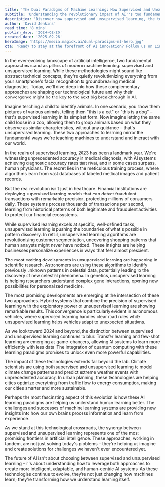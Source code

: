 ```yaml
---
title: 'The Dual Paradigms of Machine Learning: How Supervised and Unsupervised Learning Are Reshaping Our Future'
subtitle: 'Understanding the revolutionary impact of AI''s two fundamental learning approaches'
description: 'Discover how supervised and unsupervised learning, the two fundamental approaches to machine learning, are revolutionizing technology and shaping our future. From medical diagnostics to autonomous vehicles, these complementary methodologies are driving innovation across industries and opening new frontiers in artificial intelligence.'
author: 'David Jenkins'
read_time: '8 mins'
publish_date: '2024-02-26'
created_date: '2025-02-26'
heroImage: 'https://media.magick.ai/dual-paradigms-ml-hero.jpg'
cta: 'Ready to stay at the forefront of AI innovation? Follow us on LinkedIn for daily insights into the latest developments in machine learning and artificial intelligence.'
---
```


In the ever-evolving landscape of artificial intelligence, two fundamental approaches stand as pillars of modern machine learning: supervised and unsupervised learning. While these methodologies might sound like abstract technical concepts, they're quietly revolutionizing everything from your smartphone's facial recognition to groundbreaking medical diagnostics. Today, we'll dive deep into how these complementary approaches are shaping our technological future and why their convergence might be the key to the next big breakthrough in AI.

Imagine teaching a child to identify animals. In one scenario, you show them pictures of various animals, telling them "this is a cat" or "this is a dog" – that's supervised learning in its simplest form. Now imagine letting the same child loose in a zoo, allowing them to group animals based on what they observe as similar characteristics, without any guidance – that's unsupervised learning. These two approaches to learning mirror the fundamental ways we're teaching machines to understand and interact with our world.

In the realm of supervised learning, 2023 has been a landmark year. We're witnessing unprecedented accuracy in medical diagnosis, with AI systems achieving diagnostic accuracy rates that rival, and in some cases surpass, human physicians. The secret lies in the meticulous training process, where algorithms learn from vast databases of labeled medical images and patient records.

But the real revolution isn't just in healthcare. Financial institutions are deploying supervised learning models that can detect fraudulent transactions with remarkable precision, protecting millions of consumers daily. These systems process thousands of transactions per second, learning from historical patterns of both legitimate and fraudulent activities to protect our financial ecosystems.

While supervised learning excels at specific, well-defined tasks, unsupervised learning is pushing the boundaries of what's possible in pattern discovery. In retail, unsupervised learning algorithms are revolutionizing customer segmentation, uncovering shopping patterns that human analysts might never have noticed. These insights are helping businesses personalize experiences in ways that feel almost prescient.

The most exciting developments in unsupervised learning are happening in scientific research. Astronomers are using these algorithms to identify previously unknown patterns in celestial data, potentially leading to the discovery of new celestial phenomena. In genetics, unsupervised learning is helping researchers understand complex gene interactions, opening new possibilities for personalized medicine.

The most promising developments are emerging at the intersection of these two approaches. Hybrid systems that combine the precision of supervised learning with the exploratory power of unsupervised learning are showing remarkable results. This convergence is particularly evident in autonomous vehicles, where supervised learning handles clear road rules while unsupervised learning helps vehicles adapt to unexpected situations.

As we look toward 2024 and beyond, the distinction between supervised and unsupervised learning continues to blur. Transfer learning and few-shot learning are emerging as game-changers, allowing AI systems to learn more efficiently with less data. The integration of quantum computing with these learning paradigms promises to unlock even more powerful capabilities.

The impact of these technologies extends far beyond the lab. Climate scientists are using both supervised and unsupervised learning to model climate change patterns and predict extreme weather events with unprecedented accuracy. In urban planning, these technologies are helping cities optimize everything from traffic flow to energy consumption, making our cities smarter and more sustainable.

Perhaps the most fascinating aspect of this evolution is how these AI learning paradigms are helping us understand human learning better. The challenges and successes of machine learning systems are providing new insights into how our own brains process information and learn from experience.

As we stand at this technological crossroads, the synergy between supervised and unsupervised learning represents one of the most promising frontiers in artificial intelligence. These approaches, working in tandem, are not just solving today's problems – they're helping us imagine and create solutions for challenges we haven't even encountered yet.

The future of AI isn't about choosing between supervised and unsupervised learning – it's about understanding how to leverage both approaches to create more intelligent, adaptable, and human-centric AI systems. As these technologies continue to evolve, they're not just changing how machines learn; they're transforming how we understand learning itself.